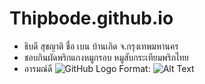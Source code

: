 # Thipbode.github.io
* ธิบดี สุขญาติ ชื่อ เบน บ้านเกิด จ.กรุงเทพมหานคร
* ชอบกินผัดพริกแกงหมูกรอบ หมูสับกระเทียมพริกไทย
* อารมณ์ดี
![GitHub Logo](/Desktop/15.jpg)
Format: ![Alt Text](url)